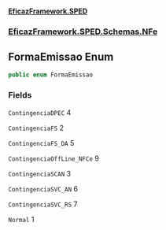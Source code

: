 #### [EficazFramework.SPED](EficazFrameworkSPED.md 'EficazFramework SPED')
### [EficazFramework.SPED.Schemas.NFe](EficazFramework.SPED.Schemas.NFe.md 'EficazFramework.SPED.Schemas.NFe')

## FormaEmissao Enum

```csharp
public enum FormaEmissao
```
### Fields

<a name='EficazFramework.SPED.Schemas.NFe.FormaEmissao.ContingenciaDPEC'></a>

`ContingenciaDPEC` 4

<a name='EficazFramework.SPED.Schemas.NFe.FormaEmissao.ContingenciaFS'></a>

`ContingenciaFS` 2

<a name='EficazFramework.SPED.Schemas.NFe.FormaEmissao.ContingenciaFS_DA'></a>

`ContingenciaFS_DA` 5

<a name='EficazFramework.SPED.Schemas.NFe.FormaEmissao.ContingenciaOffLine_NFCe'></a>

`ContingenciaOffLine_NFCe` 9

<a name='EficazFramework.SPED.Schemas.NFe.FormaEmissao.ContingenciaSCAN'></a>

`ContingenciaSCAN` 3

<a name='EficazFramework.SPED.Schemas.NFe.FormaEmissao.ContingenciaSVC_AN'></a>

`ContingenciaSVC_AN` 6

<a name='EficazFramework.SPED.Schemas.NFe.FormaEmissao.ContingenciaSVC_RS'></a>

`ContingenciaSVC_RS` 7

<a name='EficazFramework.SPED.Schemas.NFe.FormaEmissao.Normal'></a>

`Normal` 1